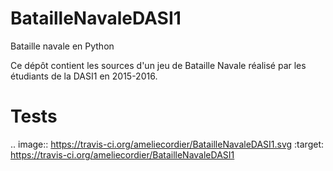 # BatailleNavaleDASI1
Bataille navale en Python

Ce dépôt contient les sources d'un jeu de Bataille Navale réalisé par les étudiants de la DASI1 en 2015-2016.



Tests
=====

.. image:: https://travis-ci.org/ameliecordier/BatailleNavaleDASI1.svg
    :target: https://travis-ci.org/ameliecordier/BatailleNavaleDASI1
